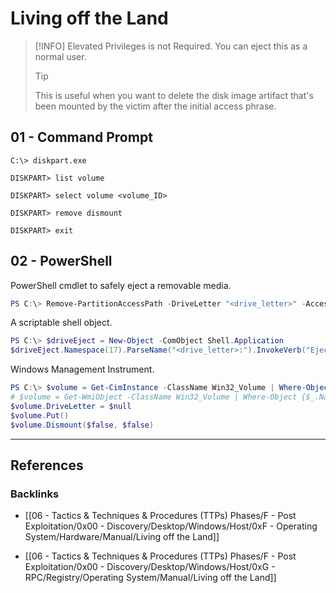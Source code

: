 # Living off the Land

> [!INFO] Elevated Privileges is not Required.
> You can eject this as a normal user.
> > [!TIP]
> > This is useful when you want to delete the disk image artifact that's been mounted by the victim after the initial access phrase.

## 01 - Command Prompt

```
C:\> diskpart.exe

DISKPART> list volume

DISKPART> select volume <volume_ID>

DISKPART> remove dismount

DISKPART> exit
```

## 02 - PowerShell

PowerShell cmdlet to safely eject a removable media.

```powershell
PS C:\> Remove-PartitionAccessPath -DriveLetter "<drive_letter>" -AccessPath "<drive_letter>:\"
```

A scriptable shell object.

```powershell
PS C:\> $driveEject = New-Object -ComObject Shell.Application
$driveEject.Namespace(17).ParseName("<drive_letter>:").InvokeVerb("Eject")
```

Windows Management Instrument.

```powershell
PS C:\> $volume = Get-CimInstance -ClassName Win32_Volume | Where-Object {$_.Name -eq '<drive_letter>:\'}
# $volume = Get-WmiObject -ClassName Win32_Volume | Where-Object {$_.Name -eq '<drive_letter>:\'}
$volume.DriveLetter = $null
$volume.Put()
$volume.Dismount($false, $false)
```

---
## References

### Backlinks

- [[06 - Tactics & Techniques & Procedures (TTPs) Phases/F - Post Exploitation/0x00 - Discovery/Desktop/Windows/Host/0xF - Operating System/Hardware/Manual/Living off the Land]]

- [[06 - Tactics & Techniques & Procedures (TTPs) Phases/F - Post Exploitation/0x00 - Discovery/Desktop/Windows/Host/0xG - RPC/Registry/Operating System/Manual/Living off the Land]]